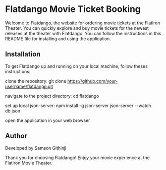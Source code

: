 # Flatdango Movie Ticket Booking

Welcome to Flatdango, the website for ordering movie tickets at the Flatiron Theater. You can quickly explore and buy movie tickets for the newest releases at the theater with Flatdango. You can follow the instructions in this README file for installing and using the application.

## Installation

To get Flatdango up and running on your local machine, follow theses instructions:

clone the repository: git clone https://github.com/your-username/flatdango.git

navigate to the project directory: cd flatdango

set up local json-server: npm install -g json-server json-server --watch db.json

open the application in your web browser

## Author

Developed by Samson Githinji

Thank you for choosing Flatdango! Enjoy your movie experience at the Flatiron Movie Theater.